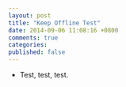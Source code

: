 ```yaml
---
layout: post
title: "Keep Offline Test"
date: 2014-09-06 11:08:16 +0800
comments: true
categories: 
published: false
---
```


- Test, test, test.
